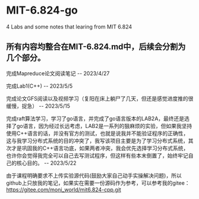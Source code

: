 # MIT-6.824-go
4 Labs and some notes that learing from MIT 6.824

## 所有内容均整合在MIT-6.824.md中，后续会分割为几个部分。

完成Mapreduce论文阅读笔记
-- 2023/4/27

完成Lab1(C++)
-- 2023/5/5

完成论文GFS阅读以及视频学习（复阳在床上躺尸了几天，但还是感觉进度推的很缓慢，捉急）
-- 2023/5/15

完成raft算法学习，学习了go语言，并完成了go语言版本的LAB2A，最终还是选择了go语言，因为经过长远考虑，LAB2是一系列的狠麻烦的实验，但如果我坚持使用C++语言的话，并没有官方的测试，也就是说我并不能验证程序的正确性，这与我学习分布式系统的目的冲突了，我写该项目主要是为了学习分布式系统，其次才是巩固我的C++语言功底，如果两者冲突，我会优先选择学习分布式系统，也许你会觉得我完全可以自己去写测试程序，但这样有些本末倒置了，始终牢记自己的核心目的。
-- 2023/5/22

由于课程明确要求不上传实验源代码(鼓励大家自己动手实操解决问题)，所以github上只放我的笔记，如果实在需要一份源码作为参考，可以参考我的gitee：https://gitee.com/moni_world/mit6.824-cpp.git
